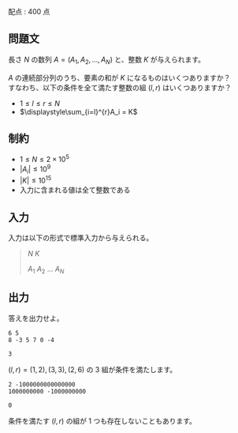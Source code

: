 配点 : $400$ 点

## 問題文

長さ $N$ の数列 $A=(A_1,A_2,\ldots,A_N)$ と、整数 $K$ が与えられます。  

$A$ の連続部分列のうち、要素の和が $K$ になるものはいくつありますか？<br>
すなわち、以下の条件を全て満たす整数の組 $(l,r)$ はいくつありますか？

- $1\leq l\leq r\leq N$
- $\displaystyle\sum_{i=l}^{r}A_i = K$

## 制約

- $1\leq N \leq 2\times 10^5$
- $|A_i| \leq 10^9$
- $|K| \leq 10^{15}$
- 入力に含まれる値は全て整数である

## 入力

入力は以下の形式で標準入力から与えられる。

> $N$ $K$
> 
> $A_1$ $A_2$ $\ldots$ $A_N$

## 出力

答えを出力せよ。  

```input1
6 5
8 -3 5 7 0 -4
```

```output1
3
```

$(l,r)=(1,2),(3,3),(2,6)$ の $3$ 組が条件を満たします。

```input2
2 -1000000000000000
1000000000 -1000000000
```

```output2
0
```

条件を満たす $(l,r)$ の組が $1$ つも存在しないこともあります。